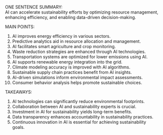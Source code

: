 ONE SENTENCE SUMMARY:  
AI can accelerate sustainability efforts by optimizing resource management, enhancing efficiency, and enabling data-driven decision-making.

MAIN POINTS:  
1. AI improves energy efficiency in various sectors.  
2. Predictive analytics aid in resource allocation and management.  
3. AI facilitates smart agriculture and crop monitoring.  
4. Waste reduction strategies are enhanced through AI technologies.  
5. Transportation systems are optimized for lower emissions using AI.  
6. AI supports renewable energy integration into the grid.  
7. Climate modeling accuracy is improved with AI algorithms.  
8. Sustainable supply chain practices benefit from AI insights.  
9. AI-driven simulations inform environmental impact assessments.  
10. Consumer behavior analysis helps promote sustainable choices.

TAKEAWAYS:  
1. AI technologies can significantly reduce environmental footprints.  
2. Collaboration between AI and sustainability experts is crucial.  
3. Investment in AI for sustainability yields long-term benefits.  
4. Data transparency enhances accountability in sustainability practices.  
5. Continuous innovation in AI is essential for achieving sustainability goals.